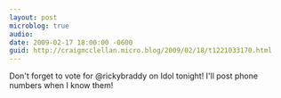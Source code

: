```yaml
---
layout: post
microblog: true
audio: 
date: 2009-02-17 18:00:00 -0600
guid: http://craigmcclellan.micro.blog/2009/02/18/t1221033170.html
---
```

Don't forget to vote for @rickybraddy on Idol tonight!  I'll post phone numbers when I know them!
